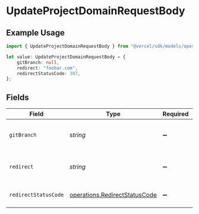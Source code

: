 # UpdateProjectDomainRequestBody

## Example Usage

```typescript
import { UpdateProjectDomainRequestBody } from "@vercel/sdk/models/operations";

let value: UpdateProjectDomainRequestBody = {
    gitBranch: null,
    redirect: "foobar.com",
    redirectStatusCode: 307,
};
```

## Fields

| Field                                                                          | Type                                                                           | Required                                                                       | Description                                                                    | Example                                                                        |
| ------------------------------------------------------------------------------ | ------------------------------------------------------------------------------ | ------------------------------------------------------------------------------ | ------------------------------------------------------------------------------ | ------------------------------------------------------------------------------ |
| `gitBranch`                                                                    | *string*                                                                       | :heavy_minus_sign:                                                             | Git branch to link the project domain                                          | <nil>                                                                          |
| `redirect`                                                                     | *string*                                                                       | :heavy_minus_sign:                                                             | Target destination domain for redirect                                         | foobar.com                                                                     |
| `redirectStatusCode`                                                           | [operations.RedirectStatusCode](../../models/operations/redirectstatuscode.md) | :heavy_minus_sign:                                                             | Status code for domain redirect                                                | 307                                                                            |